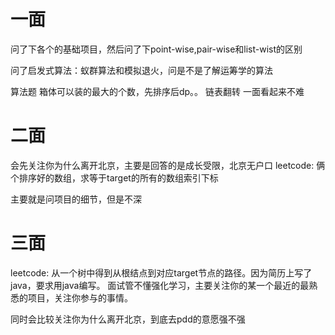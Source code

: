 # 一面
问了下各个的基础项目，然后问了下point-wise,pair-wise和list-wist的区别

问了启发式算法：蚁群算法和模拟退火，问是不是了解运筹学的算法 


算法题
箱体可以装的最大的个数，先排序后dp。。
链表翻转
一面看起来不难


# 二面
会先关注你为什么离开北京，主要是回答的是成长受限，北京无户口
leetcode: 俩个排序好的数组，求等于target的所有的数组索引下标


主要就是问项目的细节，但是不深



# 三面

leetcode: 从一个树中得到从根结点到对应target节点的路径。因为简历上写了java，要求用java编写。
面试管不懂强化学习，主要关注你的某一个最近的最熟悉的项目，关注你参与的事情。

同时会比较关注你为什么离开北京，到底去pdd的意愿强不强
